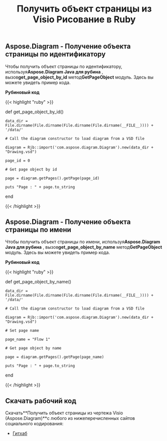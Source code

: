 ﻿---
title: Получить объект страницы из Visio Рисование в Ruby
type: docs
weight: 10
url: /ru/java/get-a-page-object-from-visio-drawing-in-ruby/
---
## **Aspose.Diagram - Получение объекта страницы по идентификатору**
 Чтобы получить объект страницы по идентификатору, используя**Aspose.Diagram Java для рубина** , вызов**get_page_object_by_id** метод**GetPageObject** модуль. Здесь вы можете увидеть пример кода.

**Рубиновый код**

{{< highlight "ruby" >}}

 def get_page_object_by_id() 

    data_dir = File.dirname(File.dirname(File.dirname(File.dirname(__FILE__)))) + '/data/'

    # Call the diagram constructor to load diagram from a VSD file

    diagram = Rjb::import('com.aspose.diagram.Diagram').new(data_dir + "Drawing.vsd")

    page_id = 0

    # Get page object by id

    page = diagram.getPages().getPage(page_id)

    puts "Page : " + page.to_string

end

{{< /highlight >}}
## **Aspose.Diagram - Получение объекта страницы по имени**
 Чтобы получить объект страницы по имени, используя**Aspose.Diagram Java для рубина** , вызов**get_page_object_by_name** метод**GetPageObject** модуль. Здесь вы можете увидеть пример кода.

**Рубиновый код**

{{< highlight "ruby" >}}

 def get_page_object_by_name() 

    data_dir = File.dirname(File.dirname(File.dirname(File.dirname(__FILE__)))) + '/data/'

    # Call the diagram constructor to load diagram from a VSD file

    diagram = Rjb::import('com.aspose.diagram.Diagram').new(data_dir + "Drawing.vsd")

    # Set page name

    page_name = "Flow 1"

    # Get page object by name

    page = diagram.getPages().getPage(page_name)

    puts "Page : " + page.to_string

end

{{< /highlight >}}
## **Скачать рабочий код**
 Скачать**Получить объект страницы из чертежа Visio (Aspose.Diagram)**с любого из нижеперечисленных сайтов социального кодирования:

- [Гитхаб](https://github.com/asposediagram/Aspose.Diagram-for-Java/blob/master/Plugins/Aspose_Diagram_Java_for_Ruby/lib/asposediagramjava/Pages/getpageobject.rb)
